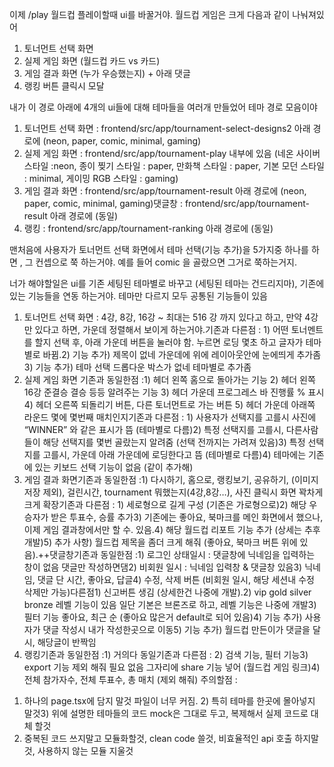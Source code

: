 이제 /play 월드컵 플레이할때 ui를 바꿀거야.
월드컵 게임은 크게 다음과 같이 나눠져있어
1. 토너먼트 선택 화면
2. 실제 게임 화면 (월드컵 카드 vs 카드)
3. 게임 결과 화면 (누가 우승했는지) + 아래 댓글 
4. 랭킹 버튼 클릭시 모달

내가 이 경로 아래에 4개의 ui들에 대해 테마들을 여러개 만들었어
테마 경로 모음이야
1. 토너먼트 선택 화면 : frontend/src/app/tournament-select-designs2 아래 경로에 (neon, paper, comic,  minimal, gaming)
2. 실제 게임 화면 : frontend/src/app/tournament-play 내부에 있음 (네온 사이버 스타일 :neon, 종이 찢기 스타일 : paper, 만화책 스타일 : paper, 기본 모던 스타일 : minimal, 게이밍 RGB 스타일 : gaming)
3. 게임 결과 화면 : frontend/src/app/tournament-result  아래 경로에 (neon, paper, comic,  minimal, gaming)댓글창 : frontend/src/app/tournament-result 아래 경로에 (동일)
4. 랭킹 : frontend/src/app/tournament-ranking 아래 경로에 (동일)

 맨처음에 사용자가 토너먼트 선택 화면에서 테마 선택(기능 추가)을 5가지중 하나를 하면 , 그 컨셉으로 쭉 하는거야. 예를 들어 comic 을 골랐으면 그거로 쭉하는거지. 

너가 해야할일은 ui를 기존 세팅된 테마별로 바꾸고 (세팅된 테마는 건드리지마),  기존에 있는 기능들을 연동 하는거야. 테마만 다르지 모두 공통된 기능들이 있음
1. 토너먼트 선택 화면 : 4강, 8강, 16강 ~ 최대는 516 강 까지 있다고 하고, 만약 4강만 있다고 하면, 가운데 정렬해서 보이게 하는거야.기존과 다른점 : 1) 어떤 토너멘트를 할지 선택 후, 아래 가운데 버튼을 눌러야 함. 누르면 로딩 몇초 하고 글자가 테마별로 바뀜.2) 기능 추가) 제목이 없네 가운데에 위에 레이아웃안에 눈에띄게 추가좀3) 기능 추가) 테마 선택 드롭다운 박스가 없네 테마별로 추가좀
2. 실제 게임 화면 기존과 동일한점 :1) 헤더 왼쪽  홈으로 돌아가는 기능 2) 헤더 왼쪽  16강 준결승 결승 등등 알려주는 기능 3) 헤더 가운데 프로그레스 바 진행률 % 표시 4) 헤더 오른쪽 되돌리기 버튼, 다른 토너먼트로 가는 버튼 5) 헤더 가운데 아래쪽 라운드 몇에 몇번째 매치인지기존과 다른점 : 1) 사용자가 선택지를 고를시 사진에 “WINNER” 와 같은 표시가 뜸 (테마별로 다름)2) 특정 선택지를 고를시, 다른사람들이 해당 선택지를 몇번 골랐는지 알려줌 (선택 전까지는 가려져 있음)3) 특정 선택지를 고를시, 가운데 아래 가운데에 로딩한다고 뜸 (테마별로 다름)4) 테마에는 기존에 있는 키보드 선택 기능이 없음 (같이 추가해)
3. 게임 결과 화면기존과 동일한점 :1) 다시하기, 홈으로, 랭킹보기, 공유하기, (이미지 저장 제외), 걸린시간, tournament 뭐했는지(4강,8강…), 사진 클릭시 화면 꽉차게 크게 확장기존과 다른점 : 1) 세로형으로 길게 구성 (기존은 가로형으로)2) 해당 우승자가 받은 투표수, 승률 추가3) 기존에는 좋아요, 북마크를 메인 화면에서 했으나, 이제 게임 결과창에서만 할 수. 있음.4) 해당 월드컵 리포트 기능 추가 (상세는 추후 개발)5) 추가 사항) 월드컵 제목을 좀더 크게 해줘 (좋아요, 북마크 버튼 위에 있음).++댓글창기존과 동일한점 :1) 로그인 상태일시 : 댓글창에 닉네임을 입력하는 창이 없음 댓글만 작성하면댐2) 비회원 일시 : 닉네임 입력창 & 댓글창 있음3) 닉네임, 댓글 단 시간, 좋아요, 답글4) 수정, 삭제 버튼 (비회원 일시, 해당 세션내 수정 삭제만 가능)다른점1) 신고버튼 생김 (상세한건 나중에 개발).2) vip gold silver bronze 레벨 기능이 있음 일단 기본은 브론즈로 하고, 레벨 기능은 나중에 개발3) 필터 기능 좋아요, 최근 순 (좋아요 많은거 default로 되어 있음)4) 기능 추가) 사용자가 댓글 작성시 내가 작성한곳으로 이동5) 기능 추가) 월드컵 만든이가 댓글을 달시, 해당글이 반짝임
4. 랭킹기존과 동일한점 :1) 거의다 동일기존과 다른점 : 2) 검색 기능, 필터 기능3) export 기능 제외 해줘 필요 없음 그자리에 share 기능 넣어 (월드컵 게임 링크)4) 전체 참가자수, 전체 투표수, 총 매치 (제외 해줘)
주의할점 : 
1) 하나의 page.tsx에 담지 말것 파일이 너무 커짐. 2) 특히 테마를 한곳에 몰아넣지 말것3) 위에 설명한 테마들의 코드 mock은 그대로 두고, 복제해서 실제 코드로 대체 할것
4) 중복된 코드 쓰지말고 모듈화할것, clean code 쓸것, 비효율적인 api 호출 하지말것, 사용하지 않는 모듈 지울것